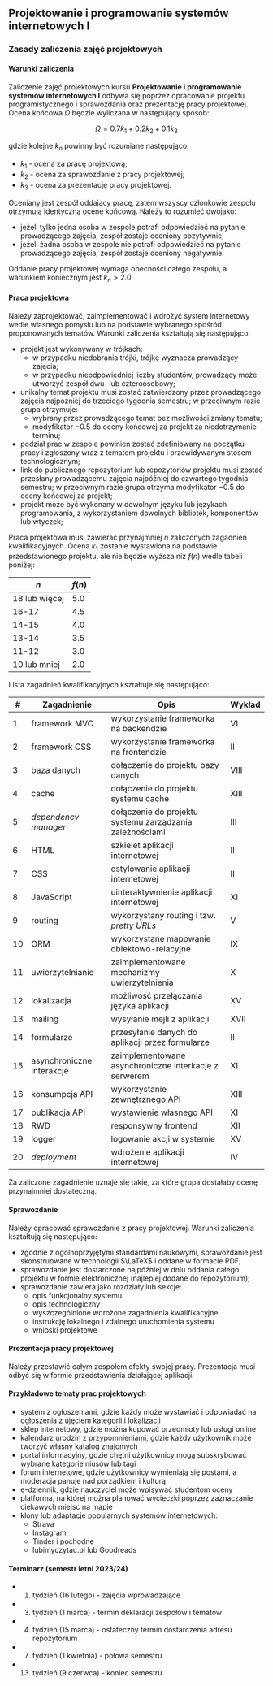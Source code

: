 ## Projektowanie i programowanie systemów internetowych I
### Zasady zaliczenia zajęć projektowych

#### Warunki zaliczenia

Zaliczenie zajęć projektowych kursu **Projektowanie i programowanie systemów internetowych I** odbywa się poprzez opracowanie projektu programistycznego i sprawozdania oraz prezentację pracy projektowej. Ocena końcowa $\Omega$ będzie wyliczana w następujący sposób:

$$ \Omega = 0.7k_1 + 0.2k_2 + 0.1k_3 $$

gdzie kolejne $k_n$ powinny być rozumiane następująco:

- $k_1$ - ocena za pracę projektową;
- $k_2$ - ocena za sprawozdanie z pracy projektowej;
- $k_3$ - ocena za prezentację pracy projektowej.

Oceniany jest zespół oddający pracę, zatem wszyscy członkowie zespołu otrzymują identyczną ocenę końcową. Należy to rozumieć dwojako:
- jeżeli tylko jedna osoba w zespole potrafi odpowiedzieć na pytanie prowadzącego zajęcia, zespół zostaje oceniony pozytywnie;
- jeżeli żadna osoba w zespole nie potrafi odpowiedzieć na pytanie prowadzącego zajęcia, zespół zostaje oceniony negatywnie.

Oddanie pracy projektowej wymaga obecności całego zespołu, a warunkiem koniecznym jest $k_n > 2.0$.

#### Praca projektowa

Należy zaprojektować, zaimplementować i wdrożyć system internetowy wedle własnego pomysłu lub na podstawie wybranego spośród proponowanych tematów. Warunki zaliczenia kształtują się następująco:
- projekt jest wykonywany w trójkach:
    - w przypadku niedobrania trójki, trójkę wyznacza prowadzący zajęcia;
    - w przypadku nieodpowiedniej liczby studentów, prowadzący może utworzyć zespół dwu- lub czteroosobowy;
- unikalny temat projektu musi zostać zatwierdzony przez prowadzącego zajęcia najpóźniej do trzeciego tygodnia semestru; w przeciwnym razie grupa otrzymuje:
    - wybrany przez prowadzącego temat bez możliwości zmiany tematu;
    - modyfikator $-0.5$ do oceny końcowej za projekt za niedotrzymanie terminu;
- podział prac w zespole powinien zostać zdefiniowany na początku pracy i zgłoszony wraz z tematem projektu i przewidywanym stosem technologicznym;
- link do publicznego repozytorium lub repozytoriów projektu musi zostać przesłany prowadzącemu zajęcia najpóźniej do czwartego tygodnia semestru; w przeciwnym razie grupa otrzyma modyfikator $-0.5$ do oceny końcowej za projekt; 
- projekt może być wykonany w dowolnym języku lub językach programowania, z wykorzystaniem dowolnych bibliotek, komponentów lub wtyczek;

Praca projektowa musi zawierać przynajmniej $n$ zaliczonych zagadnień kwalifikacyjnych. Ocena $k_1$ zostanie wystawiona na podstawie przedstawionego projektu, ale nie będzie wyższa niż $f(n)$ wedle tabeli poniżej:

| $n$           | $f(n)$ |
|---------------|--------|
| 18 lub więcej | 5.0    |
| 16-17         | 4.5    |
| 14-15         | 4.0    |
| 13-14         | 3.5    |
| 11-12         | 3.0    |
| 10 lub mniej  | 2.0    |

Lista zagadnień kwalifikacyjnych kształtuje się następująco:

| #  | Zagadnienie               | Opis                                                     | Wykład |
|----|---------------------------|----------------------------------------------------------|--------|
| 1  | framework MVC             | wykorzystanie frameworka na backendzie                   | VI     |
| 2  | framework CSS             | wykorzystanie frameworka na frontendzie                  | II     |
| 3  | baza danych               | dołączenie do projektu bazy danych                       | VIII   |
| 4  | cache                     | dołączenie do projektu systemu cache                     | XIII   |
| 5  | _dependency manager_      | dołączenie do projektu systemu zarządzania zależnościami | III    |
| 6  | HTML                      | szkielet aplikacji internetowej                          | II     |
| 7  | CSS                       | ostylowanie aplikacji internetowej                       | II     |
| 8  | JavaScript                | uinteraktywnienie aplikacji internetowej                 | XI     |
| 9  | routing                   | wykorzystany routing i tzw. _pretty URLs_                | V      |
| 10 | ORM                       | wykorzystane mapowanie obiektowo-relacyjne               | IX     |
| 11 | uwierzytelnianie          | zaimplementowane mechanizmy uwierzytelnienia             | X      |
| 12 | lokalizacja               | możliwość przełączania języka aplikacji                  | XV     |
| 13 | mailing                   | wysyłanie mejli z aplikacji                              | XVII   |
| 14 | formularze                | przesyłanie danych do aplikacji przez formularze         | II     |
| 15 | asynchroniczne interakcje | zaimplementowane asynchroniczne interkacje z serwerem    | XI     |
| 16 | konsumpcja API            | wykorzystanie zewnętrznego API                           | XIII   |
| 17 | publikacja API            | wystawienie własnego API                                 | XI     |
| 18 | RWD                       | responsywny frontend                                     | XII    |
| 19 | logger                    | logowanie akcji w systemie                               | XV     |
| 20 | _deployment_              | wdrożenie aplikacji internetowej                         | IV     |

Za zaliczone zagadnienie uznaje się takie, za które grupa dostałaby ocenę przynajmniej dostateczną.

#### Sprawozdanie
Należy opracować sprawozdanie z pracy projektowej. Warunki zaliczenia kształtują się następująco:
- zgodnie z ogólnoprzyjętymi standardami naukowymi, sprawozdanie jest skonstruowane w technologii $\LaTeX$ i oddane w formacie PDF;
- sprawozdanie jest dostarczone najpóźniej w dniu oddania całego projektu w formie elektronicznej (najlepiej dodane do repozytorium);
- sprawozdanie zawiera jako rozdziały lub sekcje:
    - opis funkcjonalny systemu
    - opis technologiczny
    - wyszczególnione wdrożone zagadnienia kwalifikacyjne
    - instrukcję lokalnego i zdalnego uruchomienia systemu
    - wnioski projektowe

#### Prezentacja pracy projektowej
Należy przestawić całym zespołem efekty swojej pracy. Prezentacja musi odbyć się w formie przedstawienia działającej aplikacji.

#### Przykładowe tematy prac projektowych
- system z ogłoszeniami, gdzie każdy może wystawiać i odpowiadać na ogłoszenia z ujęciem kategorii i lokalizacji
- sklep internetowy, gdzie można kupować przedmioty lub usługi online
- kalendarz urodzin z przypomnieniami, gdzie każdy użytkownik może tworzyć własny katalog znajomych
- portal informacyjny, gdzie chętni użytkownicy mogą subskrybować wybrane kategorie niusów lub tagi
- forum internetowe, gdzie użytkownicy wymieniają się postami, a moderacja panuje nad porządkiem i kulturą
- e-dziennik, gdzie nauczyciel może wpisywać studentom oceny
- platforma, na której można planować wycieczki poprzez zaznaczanie ciekawych miejsc na mapie
- klony lub adaptacje popularnych systemów internetowych:
    - Strava
    - Instagram
    - Tinder i pochodne
    - lubimyczytac.pl lub Goodreads

#### Terminarz (semestr letni 2023/24)
- 1. tydzień (16 lutego) - zajęcia wprowadzające
- 3. tydzień (1 marca) - termin deklaracji zespołów i tematów
- 4. tydzień (15 marca) - ostateczny termin dostarczenia adresu repozytorium
- 7. tydzień (1 kwietnia) - połowa semestru
- 13. tydzień (9 czerwca) - koniec semestru

